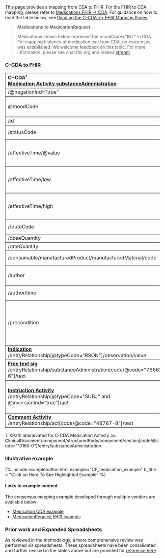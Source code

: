 <style>
td, th {
   border: 1px solid black!important;
}
</style>

This page provides a mapping from CDA to FHIR. For the FHIR to CDA mapping, please refer to [Medications FHIR → CDA](./FC-medications.html). For guidance on how to read the table below, see [Reading the C-CDA ↔ FHIR Mapping Pages](./mappingGuidance.html)

<div xmlns="http://www.w3.org/1999/xhtml" xmlns:xsi="http://www.w3.org/2001/XMLSchema-instance">
	<blockquote class="stu-note">
		<b>Medications to MedicationRequest</b>
		<p>Medications shown below represent the moodCode="INT" in CDA. For mapping histories of medication use from CDA, no consensus was established. We welcome feedback on this topic. For more information, please see chat.fhir.org and related <a href="https://chat.fhir.org/#narrow/stream/179273-CCDA-.2F-FHIR-mapping-stream/topic/CCDA.20Medication.20moodCode.20EVN.20to.20FHIR">stream</a></p>
	</blockquote>
</div>

### C-CDA to FHIR

|C-CDA¹<br>[Medication Activity substanceAdministration](https://hl7.org/cda/us/ccda/2024Jan/StructureDefinition-MedicationActivity.html)|FHIR<br>[MedicationRequest](http://hl7.org/fhir/us/core/StructureDefinition-us-core-medicationrequest.html)|Transform Steps|
|:----|:----|:----|
|/@negationInd="true"|set .doNotPerform=true||
|@moodCode|.intent|[CDA coding ↔ FHIR CodeableConcept](mappingGuidance.html#cda-coding--fhir-codeableconcept) <br/>[Mood to intent](ConceptMap-CF-MedActivityMood.html)|
|/id|.identifier|[CDA id ↔ FHIR identifier](mappingGuidance.html#cda-id--fhir-identifier)|
|/statusCode|.status|[CDA statusCode → FHIR status](./ConceptMap-CF-MedicationStatus.html)|
|/effectiveTime/@value|.dosageInstruction.timing.event|**Constraint**: Use this when effectiveTime@value is populated<br/>[CDA ↔ FHIR Time/Dates](mappingGuidance.html#cda--fhir-timedates)|
|/effectiveTime/low|.dosageInstruction.timing.repeat.boundsPeriod.start|**Constraint**: Use this when effectiveTime/@value is not populated<br/>[CDA ↔ FHIR Time/Dates](mappingGuidance.html#cda--fhir-timedates)|
|/effectiveTime/high|.dosageInstruction.timing.repeat.boundsPeriod.end|**Constraint**: Use this when effectiveTime/@value is not populated<br/>[CDA ↔ FHIR Time/Dates](mappingGuidance.html#cda--fhir-timedates)|
|/routeCode|.dosageInstruction.route|[CDA coding ↔ FHIR CodeableConcept](mappingGuidance.html#cda-coding--fhir-codeableconcept)|
|/doseQuantity|.dosageInstruction.doseAndRate.doseQuantity||
|/rateQuantity|.dosageInstruction.doseAndRate.rateQuantity||
|/consumable/manufacturedProduct/manufacturedMaterial/code|.medicationCodeableConcept|[CDA coding ↔ FHIR CodeableConcept](mappingGuidance.html#cda-coding--fhir-codeableconcept)|
|/author|.requester<br/>&<br/>**[Provenance](http://hl7.org/fhir/us/core/StructureDefinition-us-core-procedure.html)**|[CDA ↔ FHIR Provenance](mappingGuidance.html#cda--fhir-provenance)|
|/author/time|.authoredOn|Earliest, if more than one.<br/>[CDA ↔ FHIR Time/Dates](mappingGuidance.html#cda--fhir-timedates)|
|/precondition|.asNeededBoolean = true|The presence of a precondition element indicates asNeededBoolean should be true.<br/>More complex maps may be possible with .asNeededCodeableConcept.|
|**[Indication](https://hl7.org/cda/us/ccda/2024Jan/StructureDefinition-Indication.html)**<br/>/entryRelationship[@typeCode="RSON"]/observation/value|.reasonCode|[CDA coding ↔ FHIR CodeableConcept](mappingGuidance.html#cda-coding--fhir-codeableconcept)|
|**[Free text sig](https://hl7.org/cda/us/ccda/2024Jan/StructureDefinition-MedicationFreeTextSig.html)**<br/>/entryRelationship/substanceAdministration[code/@code="76662-6"]/text|.dosageInstruction.text||
|**[Instruction Activity](https://hl7.org/cda/us/ccda/2024Jan/StructureDefinition-Instruction.html)**<br/>/entryRelationship[@typeCode="SUBJ" and @inversionInd="true"]/act|.dosageInstruction.patientInstruction<br/>.dosageInstruction.additionalInstruction|act/text or act/code/originalText can map to patientInstructions. If coded, can map to additionalInstruction.
|**[Comment Activity](https://hl7.org/cda/us/ccda/2024Jan/StructureDefinition-CommentActivity.html)**<br/>/entryRelationship/act[code/@code="48767-8"]/text|**[Annotation](https://hl7.org/fhir/datatypes.html#Annotation)**<br/>.note||

1\. XPath abbrievated for C-CDA Medication Activity as: <br/> ClinicalDocument/component/structuredBody/component/section[code/@code="10160-0"]/entry/substanceAdministration


### Illustrative example

{% include examplebutton.html example="CF_medication_example" b_title = "Click on Here To See Highlighted Example" %}

#### Links to example content

The consensus mapping example developed through multiple vendors are available below:
* [Medication CDA example](./Binary-CF-medication.html)
* [MedicationRequest FHIR example](./MedicationRequest-CF-medication.html)

### Prior work and Expanded Spreadsheets

As reviewed in the methodology, a more comprehensive review was performed via spreadsheets. These spreadsheets have been consolidated and further revised in the tables above but are provided for [reference here](https://github.com/HL7/ccda-on-fhir/blob/Feb2023/mappings/CF/CCDA-FHIR%20MedicationRequest.csv) 
